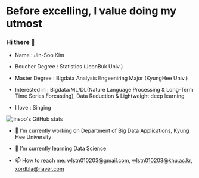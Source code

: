 # Before excelling, I value doing my utmost
### Hi there 👋


- Name : Jin-Soo Kim  

- Boucher Degree : Statistics (JeonBuk Univ.)  

- Master Degree : Bigdata Analysis Engeeniring Major (KyungHee Univ.)  

- Interested in : Bigdata/ML/DL(Nature Language Processing & Long-Term Time Series Forcasting), Data Reduction & Lightweight deep learning  

- I love : Singing


![jinsoo's GitHub stats](https://github-readme-stats.vercel.app/api?username=jinsoo96&show_icons=true&theme=radical)


- 🔭 I’m currently working on Department of Big Data Applications, Kyung Hee University
  
- 🌱 I’m currently learning Data Science
  
- 📫 How to reach me: wlstn010203@gmail.com, wlstn010203@khu.ac.kr, xordbla@naver.com



